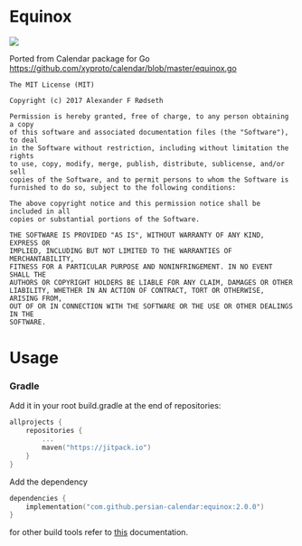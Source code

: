 # Equinox
[![](https://jitpack.io/v/persian-calendar/calendar.svg)](https://jitpack.io/#persian-calendar/equinox)

Ported from Calendar package for Go https://github.com/xyproto/calendar/blob/master/equinox.go

```
The MIT License (MIT)

Copyright (c) 2017 Alexander F Rødseth

Permission is hereby granted, free of charge, to any person obtaining a copy
of this software and associated documentation files (the "Software"), to deal
in the Software without restriction, including without limitation the rights
to use, copy, modify, merge, publish, distribute, sublicense, and/or sell
copies of the Software, and to permit persons to whom the Software is
furnished to do so, subject to the following conditions:

The above copyright notice and this permission notice shall be included in all
copies or substantial portions of the Software.

THE SOFTWARE IS PROVIDED "AS IS", WITHOUT WARRANTY OF ANY KIND, EXPRESS OR
IMPLIED, INCLUDING BUT NOT LIMITED TO THE WARRANTIES OF MERCHANTABILITY,
FITNESS FOR A PARTICULAR PURPOSE AND NONINFRINGEMENT. IN NO EVENT SHALL THE
AUTHORS OR COPYRIGHT HOLDERS BE LIABLE FOR ANY CLAIM, DAMAGES OR OTHER
LIABILITY, WHETHER IN AN ACTION OF CONTRACT, TORT OR OTHERWISE, ARISING FROM,
OUT OF OR IN CONNECTION WITH THE SOFTWARE OR THE USE OR OTHER DEALINGS IN THE
SOFTWARE.
```

# Usage
### Gradle
Add it in your root build.gradle at the end of repositories:
```kotlin
allprojects {
    repositories {
        ...
        maven("https://jitpack.io")
    }
}
```  
Add the dependency
```kotlin
dependencies {
    implementation("com.github.persian-calendar:equinox:2.0.0")
}
```
 
for other build tools refer to [this](https://jitpack.io/#persian-calendar/calendar) documentation.
